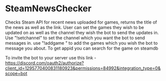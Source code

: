 # SteamNewsChecker
Checks Steam API for recent news uploaded for games, returns the title of the news as well as the link. User can set the games they wish to be updated on as well as the channel they wish the bot to send the updates in.
Use "!setchannel" to set the channel which you want the bot to send messages in.
use "!addgame <appid>" to add the games which you wish the bot to message you about.
To get appid you can search for the game on steamdb

To invite the bot to your server use this link - https://discord.com/oauth2/authorize?client_id=1295770400831180923&permissions=84992&integration_type=0&scope=bot
